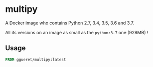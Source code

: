 multipy
=======

A Docker image who contains Python 2.7, 3.4, 3.5, 3.6 and 3.7.

All its versions on an image as small as the `python:3.7` one (928MB) !


Usage
-----
```Dockerfile
FROM ggueret/multipy:latest
```
